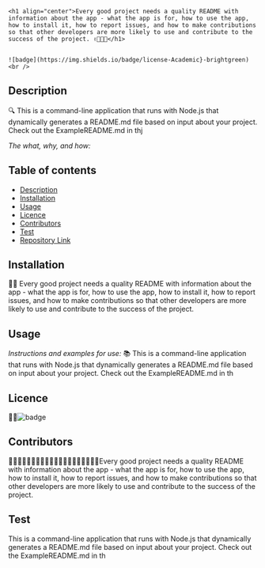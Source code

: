 
  
    <h1 align="center">Every good project needs a quality README with information about the app - what the app is for, how to use the app, how to install it, how to report issues, and how to make contributions so that other developers are more likely to use and contribute to the success of the project. ✌️🤟🙏👋</h1>

   
    ![badge](https://img.shields.io/badge/license-Academic}-brightgreen)<br />

  

  ## Description 

  
  🔍 This is a command-line application that runs with Node.js that dynamically generates a README.md file based on input about your project. Check out the ExampleREADME.md in thj

  *The what, why, and how:* 
 
 
  ## Table of contents
  - [Description](#Description)
  - [Installation](#Installation)
  - [Usage](#Usage)
  - [Licence](#Licence)
  - [Contributors](#Contributors)
  - [Test](#Test)
  - [Repository Link](#Repository)

  ## Installation
  💽💽 Every good project needs a quality README with information about the app - what the app is for, how to use the app, how to install it, how to report issues, and how to make contributions so that other developers are more likely to use and contribute to the success of the project.
  ## Usage
  *Instructions and examples for use:*
  📚 This is a command-line application that runs with Node.js that dynamically generates a README.md file based on input about your project. Check out the ExampleREADME.md in th
  ## Licence
  📝📑![badge](https://img.shields.io/badge/license-Academic-brightgreen)
  
  ## Contributors
  💆🏽💆🏻‍♂️👳🏽👳🏽👳🏻‍♀️👨🏾‍🦽👨🏿‍🤝‍👨🏾Every good project needs a quality README with information about the app - what the app is for, how to use the app, how to install it, how to report issues, and how to make contributions so that other developers are more likely to use and contribute to the success of the project.
 
  ## Test
  This is a command-line application that runs with Node.js that dynamically generates a README.md file based on input about your project. Check out the ExampleREADME.md in th
  
